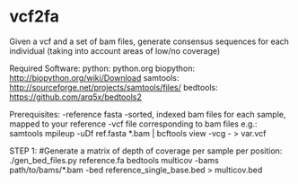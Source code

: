 vcf2fa
======

Given a vcf and a set of bam files, generate consensus sequences for each individual (taking into account areas of low/no coverage)

Required Software:
python: python.org
biopython: http://biopython.org/wiki/Download
samtools: http://sourceforge.net/projects/samtools/files/
bedtools: https://github.com/arq5x/bedtools2


Prerequisites:
-reference fasta
-sorted, indexed bam files for each sample, mapped to your reference
-vcf file corresponding to bam files
 e.g.:
  samtools mpileup -uDf ref.fasta *.bam | bcftools view -vcg - > var.vcf

STEP 1:
#Generate a matrix of depth of coverage per sample per position:
./gen_bed_files.py reference.fa
bedtools multicov -bams path/to/bams/*.bam -bed reference_single_base.bed > multicov.bed
